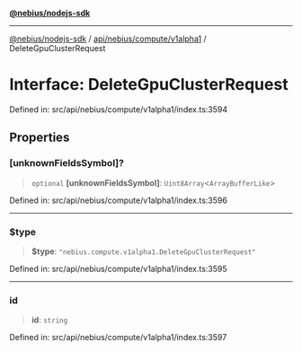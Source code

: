 [**@nebius/nodejs-sdk**](../../../../../README.md)

***

[@nebius/nodejs-sdk](../../../../../README.md) / [api/nebius/compute/v1alpha1](../README.md) / DeleteGpuClusterRequest

# Interface: DeleteGpuClusterRequest

Defined in: src/api/nebius/compute/v1alpha1/index.ts:3594

## Properties

### \[unknownFieldsSymbol\]?

> `optional` **\[unknownFieldsSymbol\]**: `Uint8Array`\<`ArrayBufferLike`\>

Defined in: src/api/nebius/compute/v1alpha1/index.ts:3596

***

### $type

> **$type**: `"nebius.compute.v1alpha1.DeleteGpuClusterRequest"`

Defined in: src/api/nebius/compute/v1alpha1/index.ts:3595

***

### id

> **id**: `string`

Defined in: src/api/nebius/compute/v1alpha1/index.ts:3597
